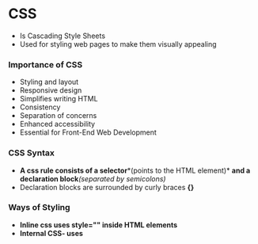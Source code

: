 # **CSS**

* Is Cascading Style Sheets
* Used for styling web pages to make them visually appealing

### 

### **Importance of CSS**

* Styling and layout
* Responsive design
* Simplifies writing HTML
* Consistency
* Separation of concerns
* Enhanced accessibility
* Essential for Front-End Web Development



### **CSS Syntax**

* **A css rule consists of a selector***(points to the HTML element)* <b>and a declaration block</b>*(separated by semicolons)*
* Declaration blocks are surrounded by curly braces **{}**



### **Ways of Styling**

* **Inline css uses style="" inside HTML elements**
* **Internal CSS- uses <style> tag on the head tag**
* **External CSS- use the <link> tag**



### **Best Practices**

* **Use external css for most projects**
* **Avoid using inline CSS**
* **You can use internal css for one page projects**



### **CSS Selectors**

* **Are patterns used to identify the HTML elements**
* **class selectors- Can be shared by multiple elements**
* **ID selector - Belongs to only one element**
* **Type/Element selector**
* **Universal Selector**



### **Color**

* **Adds color to text**
* **Opacity**
* **rgb- red, green, and blue**
* **Hex- use 0-9 and A-F> Start with #**
* **HSL-  Hue, saturation and light**
* **rgba- red, green, blue, and alpha parameter for opacity**
* **Transparent value**



### **CSS Back-ground properties**

* **background-color - adds a solid color**
* **background-image - adds an image as the page background**
* **background-position - Positions the image - top/bottom**
* **background-size - auto, cover, contain**
* background-shorthand



### **CSS Gradients**

* **Applied using the backround or background-image**
* **Linear gradient**
* **repeating-linear-gradient**
* **radial-gradient**
* **Conic-gradient**



**CSS Text Formatting**

* **Color property**
* **text-align- for horizontal allinment - left, right, center, justified,** 
* **text-align-last**
* **text-transform - none, capitalize, uppercase, lowercase**



